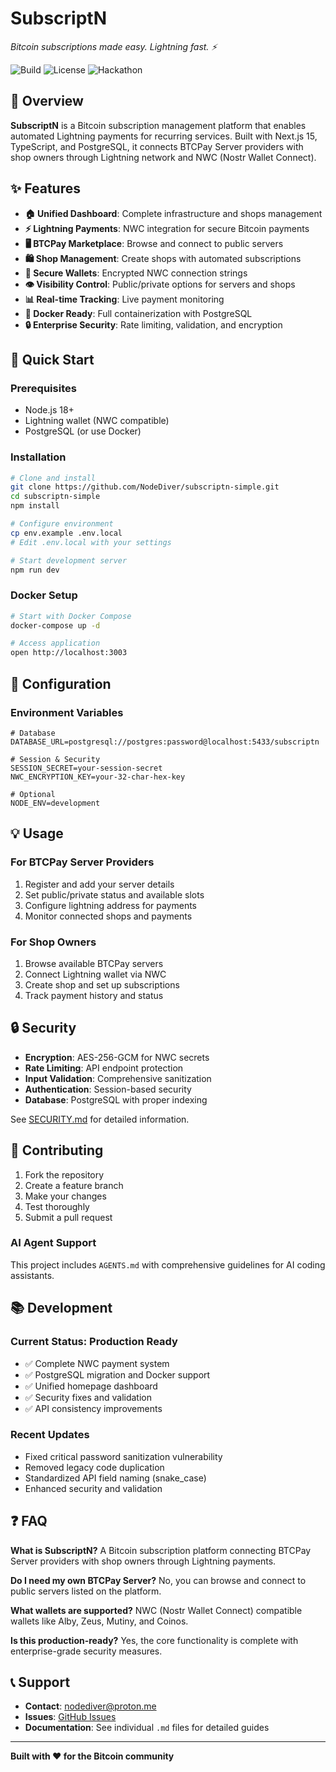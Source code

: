 # SubscriptN

_Bitcoin subscriptions made easy. Lightning fast. ⚡_

![Build](https://img.shields.io/badge/build-passing-brightgreen)
![License](https://img.shields.io/badge/license-MIT-blue)
![Hackathon](https://img.shields.io/badge/hackathon-Geyser%202025-orange)

## 🎯 Overview

**SubscriptN** is a Bitcoin subscription management platform that enables automated Lightning payments for recurring services. Built with Next.js 15, TypeScript, and PostgreSQL, it connects BTCPay Server providers with shop owners through Lightning network and NWC (Nostr Wallet Connect).

## ✨ Features

- **🏠 Unified Dashboard**: Complete infrastructure and shops management
- **⚡ Lightning Payments**: NWC integration for secure Bitcoin payments
- **🖥️ BTCPay Marketplace**: Browse and connect to public servers
- **🛍️ Shop Management**: Create shops with automated subscriptions
- **🔐 Secure Wallets**: Encrypted NWC connection strings
- **👁️ Visibility Control**: Public/private options for servers and shops
- **📊 Real-time Tracking**: Live payment monitoring
- **🐳 Docker Ready**: Full containerization with PostgreSQL
- **🔒 Enterprise Security**: Rate limiting, validation, and encryption

## 🚀 Quick Start

### Prerequisites
- Node.js 18+ 
- Lightning wallet (NWC compatible)
- PostgreSQL (or use Docker)

### Installation

```bash
# Clone and install
git clone https://github.com/NodeDiver/subscriptn-simple.git
cd subscriptn-simple
npm install

# Configure environment
cp env.example .env.local
# Edit .env.local with your settings

# Start development server
npm run dev
```

### Docker Setup

```bash
# Start with Docker Compose
docker-compose up -d

# Access application
open http://localhost:3003
```

## 🔧 Configuration

### Environment Variables

```env
# Database
DATABASE_URL=postgresql://postgres:password@localhost:5433/subscriptn

# Session & Security
SESSION_SECRET=your-session-secret
NWC_ENCRYPTION_KEY=your-32-char-hex-key

# Optional
NODE_ENV=development
```

## 💡 Usage

### For BTCPay Server Providers
1. Register and add your server details
2. Set public/private status and available slots
3. Configure lightning address for payments
4. Monitor connected shops and payments

### For Shop Owners
1. Browse available BTCPay servers
2. Connect Lightning wallet via NWC
3. Create shop and set up subscriptions
4. Track payment history and status

## 🔒 Security

- **Encryption**: AES-256-GCM for NWC secrets
- **Rate Limiting**: API endpoint protection
- **Input Validation**: Comprehensive sanitization
- **Authentication**: Session-based security
- **Database**: PostgreSQL with proper indexing

See [SECURITY.md](SECURITY.md) for detailed information.

## 🤝 Contributing

1. Fork the repository
2. Create a feature branch
3. Make your changes
4. Test thoroughly
5. Submit a pull request

### AI Agent Support
This project includes `AGENTS.md` with comprehensive guidelines for AI coding assistants.

## 📚 Development

### Current Status: Production Ready
- ✅ Complete NWC payment system
- ✅ PostgreSQL migration and Docker support
- ✅ Unified homepage dashboard
- ✅ Security fixes and validation
- ✅ API consistency improvements

### Recent Updates
- Fixed critical password sanitization vulnerability
- Removed legacy code duplication
- Standardized API field naming (snake_case)
- Enhanced security and validation

## ❓ FAQ

**What is SubscriptN?**
A Bitcoin subscription platform connecting BTCPay Server providers with shop owners through Lightning payments.

**Do I need my own BTCPay Server?**
No, you can browse and connect to public servers listed on the platform.

**What wallets are supported?**
NWC (Nostr Wallet Connect) compatible wallets like Alby, Zeus, Mutiny, and Coinos.

**Is this production-ready?**
Yes, the core functionality is complete with enterprise-grade security measures.

## 📞 Support

- **Contact**: nodediver@proton.me
- **Issues**: [GitHub Issues](https://github.com/NodeDiver/subscriptn-simple/issues)
- **Documentation**: See individual `.md` files for detailed guides

---

**Built with ❤️ for the Bitcoin community**